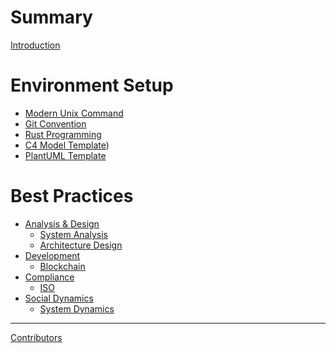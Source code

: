 # Summary
[Introduction](README.md)

# Environment Setup
- [Modern Unix Command](DEV-Unix.md)
- [Git Convention](DEV-Git.md)
- [Rust Programming](DEV-Rust.md)
- [C4 Model Template](c4model.md))
- [PlantUML Template](PlantUML.md)

# Best Practices
- [Analysis & Design]()
  - [System Analysis]()
  - [Architecture Design]()
- [Development]()
  - [Blockchain]()
- [Compliance]()
  - [ISO]()
- [Social Dynamics]()
  - [System Dynamics]()

-----------

[Contributors](misc/contributors.md)